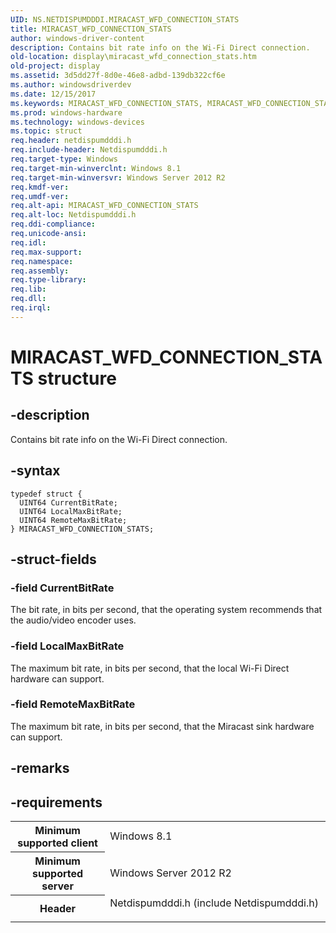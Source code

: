 ```yaml
---
UID: NS.NETDISPUMDDDI.MIRACAST_WFD_CONNECTION_STATS
title: MIRACAST_WFD_CONNECTION_STATS
author: windows-driver-content
description: Contains bit rate info on the Wi-Fi Direct connection.
old-location: display\miracast_wfd_connection_stats.htm
old-project: display
ms.assetid: 3d5dd27f-8d0e-46e8-adbd-139db322cf6e
ms.author: windowsdriverdev
ms.date: 12/15/2017
ms.keywords: MIRACAST_WFD_CONNECTION_STATS, MIRACAST_WFD_CONNECTION_STATS
ms.prod: windows-hardware
ms.technology: windows-devices
ms.topic: struct
req.header: netdispumdddi.h
req.include-header: Netdispumdddi.h
req.target-type: Windows
req.target-min-winverclnt: Windows 8.1
req.target-min-winversvr: Windows Server 2012 R2
req.kmdf-ver: 
req.umdf-ver: 
req.alt-api: MIRACAST_WFD_CONNECTION_STATS
req.alt-loc: Netdispumdddi.h
req.ddi-compliance: 
req.unicode-ansi: 
req.idl: 
req.max-support: 
req.namespace: 
req.assembly: 
req.type-library: 
req.lib: 
req.dll: 
req.irql: 
---
```


# MIRACAST_WFD_CONNECTION_STATS structure



## -description
Contains bit rate info on the Wi-Fi Direct connection.



## -syntax

````
typedef struct {
  UINT64 CurrentBitRate;
  UINT64 LocalMaxBitRate;
  UINT64 RemoteMaxBitRate;
} MIRACAST_WFD_CONNECTION_STATS;
````


## -struct-fields

### -field CurrentBitRate

The bit rate, in bits per second, that the operating system recommends that the audio/video encoder uses.


### -field LocalMaxBitRate

The maximum bit rate, in bits per second, that the local Wi-Fi Direct hardware can support.


### -field RemoteMaxBitRate

The maximum bit rate, in bits per second, that the Miracast sink hardware can support.


## -remarks


## -requirements
<table>
<tr>
<th width="30%">
Minimum supported client

</th>
<td width="70%">
Windows 8.1

</td>
</tr>
<tr>
<th width="30%">
Minimum supported server

</th>
<td width="70%">
Windows Server 2012 R2

</td>
</tr>
<tr>
<th width="30%">
Header

</th>
<td width="70%">
<dl>
<dt>Netdispumdddi.h (include Netdispumdddi.h)</dt>
</dl>
</td>
</tr>
</table>